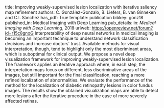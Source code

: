 title: Improving weakly-supervised lesion localization with iterative saliency map refinement
authors: C. González-Gonzalo, B. Liefers, B. van Ginneken and C.I. Sánchez
has_pdf: True
template: publication
bibkey: gonz18
published_in: Medical Imaging with Deep Learning
pub_details: in: <i>Medical Imaging with Deep Learning</i>, 2018
urlweb: https://openreview.net/forum?id=r15c8gnoG
Interpretability of deep neural networks in medical imaging is becoming an important technique to understand network classification decisions and increase doctors' trust. Available methods for visual interpretation, though, tend to highlight only the most discriminant areas, which is suboptimal for clinical output. We propose a novel deep visualization framework for improving weakly-supervised lesion localization. The framework applies an iterative approach where, in each step, the interpretation maps focus on different, less discriminative areas of the images, but still important for the final classification, reaching a more refined localization of abnormalities. We evaluate the performance of the method for the localization of diabetic retinopathy lesions in color fundus images. The results show the obtained visualization maps are able to detect more lesions after the iterative procedure in the case of more severely affected retinas.

